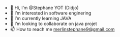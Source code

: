 - 👋 Hi, I’m @Stephane YOT (Didjo)
- 👀 I’m interested in software enginering 
- 🌱 I’m currently learning JAVA
- 💞️ I’m looking to collaborate on java projet
- 📫 How to reach me merlinstephane9@gmail.com
<!---
StephaneDidjo/StephaneDidjo is a ✨ special ✨ repository because its `README.md` (this file) appears on your GitHub profile.
You can click the Preview link to take a look at your changes.
--->
